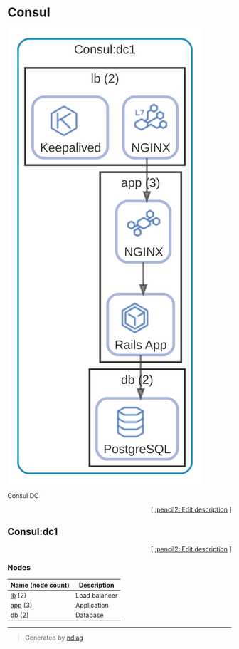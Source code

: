# Consul

![view](layer-consul.svg)

Consul DC


<p align="right">
  [ <a href="../input/ndiag.descriptions/_layer-consul.md">:pencil2: Edit description</a> ]
</p>


## Consul:dc1



<p align="right">
  [ <a href="../input/ndiag.descriptions/_cluster-consul_dc1.md">:pencil2: Edit description</a> ]
</p>


### Nodes

| Name (node count) | Description |
| --- | --- |
| [lb](node-lb.md) (2) | Load balancer |
| [app](node-app.md) (3) | Application |
| [db](node-db.md) (2) | Database |

---

> Generated by [ndiag](https://github.com/k1LoW/ndiag)
